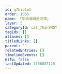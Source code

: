 ```yaml
---
id: q7kio1o1
order: 1055
name: 「华纳海姆是河南」
layer: 5
categoryId: cat_7hqnYMGY
tagIds: []
aliases: []
titledLinks: []
parent: ""
relatedEntries: []
timelineEvents: []
nsfw: false
lastUpdated: 1758087125
---
```


